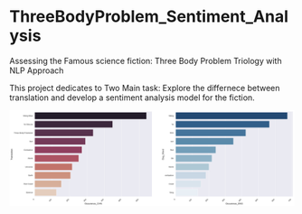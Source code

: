 # ThreeBodyProblem_Sentiment_Analysis
Assessing the Famous science fiction: Three Body Problem Triology with NLP Approach

This project dedicates to Two Main task: Explore the differnece between translation and develop a sentiment analysis model for the fiction.





![ThreeBody1:](https://github.com/kli486/ThreeBodyProblem_Sentiment_Analysis/blob/main/Figures/Top10_WORD_01.png)
